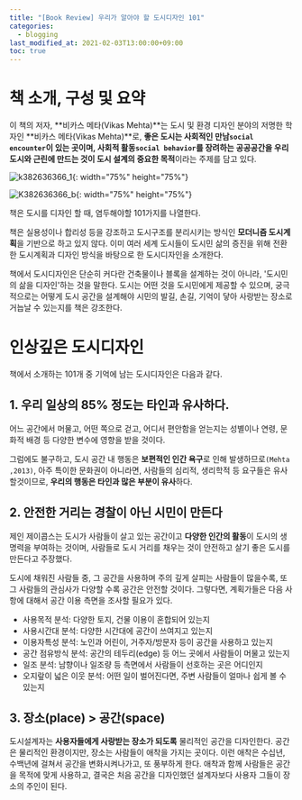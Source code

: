 ```yaml
---
title: "[Book Review] 우리가 알아야 할 도시디자인 101"
categories: 
  - blogging
last_modified_at: 2021-02-03T13:00:00+09:00
toc: true
---
```


# 책 소개, 구성 및 요약
이 책의 저자, **비카스 메타(Vikas Mehta)**는 도시 및 환경 디자인 분야의 저명한 학자인 **비카스 메타(Vikas Mehta)**로, **좋은 도시는 사회적인 만남`social encounter`이 있는 곳이며, 사회적 활동`social behavior`를 장려하는 공공공간을 우리 도시와 근린에 만드는 것이 도시 설계의 중요한 목적**이라는 주제를 담고 있다.

![k382636366_1](https://user-images.githubusercontent.com/72984476/108954576-5b1ed100-76b0-11eb-819a-70df8ada77d3.jpg){: width="75%" height="75%"}  

![K382636366_b](https://user-images.githubusercontent.com/72984476/109086403-dcc53c00-774e-11eb-98ed-f559c54db0be.jpg){: width="75%" height="75%"}


책은 도시를 디자인 할 때, 염두해야할 101가지를 나열한다. 

책은 실용성이나 합리성 등을 강조하고 도시구조를 분리시키는 방식인 **모더니즘 도시계획**을 기반으로 하고 있지 않다. 이미 여러 세계 도시들이 도시민 삶의 증진을 위해 전환한 도시계획과 디자인 방식을 바탕으로 한 도시디자인을 소개한다.

책에서 도시디자인은 단순히 커다란 건축물이나 블록을 설계하는 것이 아니라, '도시민의 삶을 디자인'하는 것을 말한다. 도시는 어떤 것을 도시민에게 제공할 수 있으며, 궁극적으로는 어떻게 도시 공간을 설계해야 시민의 발길, 손길, 기억이 닿아 사랑받는 장소로 거늡날 수 있는지를 책은 강조한다.

# 인상깊은 도시디자인
책에서 소개하는 101개 중 기억에 남는 도시디자인은 다음과 같다.

## 1. 우리 일상의 85% 정도는 타인과 유사하다.
어느 공간에서 머물고, 어떤 쪽으로 걷고, 어디서 편안함을 얻는지는 성별이나 연령, 문화적 배경 등 다양한 변수에 영향을 받을 것이다. 

그럼에도 불구하고, 도시 공간 내 행동은 **보편적인 인간 욕구**로 인해 발생하므로`(Mehta ,2013)`, 아주 특이한 문화권이 아니라면, 사람들의 심리적, 생리학적 등 요구들은 유사할것이므로, **우리의 행동은 타인과 많은 부분이 유사**하다. 

## 2. 안전한 거리는 경찰이 아닌 시민이 만든다
제인 제이콥스는 도시가 사람들이 살고 있는 공간이고 **다양한 인간의 활동**이 도시의 생명력을 부여하는 것이며, 사람들로 도시 거리를 채우는 것이 안전하고 살기 좋은 도시를 만든다고 주장했다.

도시에 채워진 사람들 중, 그 공간을 사용하며 주의 깊게 살피는 사람들이 많을수록, 또 그 사람들의 관심사가 다양할 수록 공간은 안전할 것이다. 그렇다면, 계획가들은 다음 사항에 대해서 공간 이용 측면을 조사할 필요가 있다.
- 사용목적 분석: 다양한 토지, 건물 이용이 혼합되어 있는지
- 사용시간대 분석: 다양한 시간대에 공간이 쓰여지고 있는지
- 이용자특성 분석: 노인과 어린이, 거주자/방문자 등이 공간을 사용하고 있는지
- 공간 점유방식 분석: 공간의 테두리(edge) 등 어느 곳에서 사람들이 머물고 있는지
- 일조 분석: 남향이나 일조량 등 측면에서 사람들이 선호하는 곳은 어디인지
- 오지랖이 넓은 이웃 분석: 어떤 일이 벌어진다면, 주변 사람들이 얼마나 쉽게 볼 수 있는지

## 3. 장소(place) > 공간(space)
도시설계자는 **사용자들에게 사랑받는 장소가 되도록** 물리적인 공간을 디자인한다. 공간은 물리적인 환경이지만, 장소는 사람들이 애착을 가지는 곳이다. 이런 애착은 수십년, 수백년에 걸쳐서 공간을 변화시켜나가고, 또 풍부하게 한다. 애착과 함께 사람들은 공간을 목적에 맞게 사용하고, 결국은 처음 공간을 디자인했던 설계자보다 사용자 그들이 장소의 주인이 된다.

